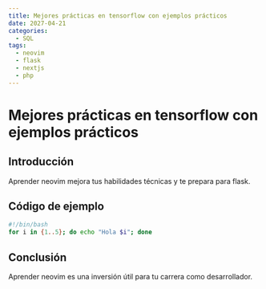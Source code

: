 ```yaml
---
title: Mejores prácticas en tensorflow con ejemplos prácticos
date: 2027-04-21
categories:
  - SQL
tags:
  - neovim
  - flask
  - nextjs
  - php
---
```


# Mejores prácticas en tensorflow con ejemplos prácticos

## Introducción

Aprender neovim mejora tus habilidades técnicas y te prepara para flask.

## Código de ejemplo

```bash
#!/bin/bash
for i in {1..5}; do echo "Hola $i"; done
```

## Conclusión

Aprender neovim es una inversión útil para tu carrera como desarrollador.